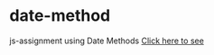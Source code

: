 # date-method
js-assignment using Date Methods
[Click here to see](https://hk-ibrahim92.github.io/date-method/)
